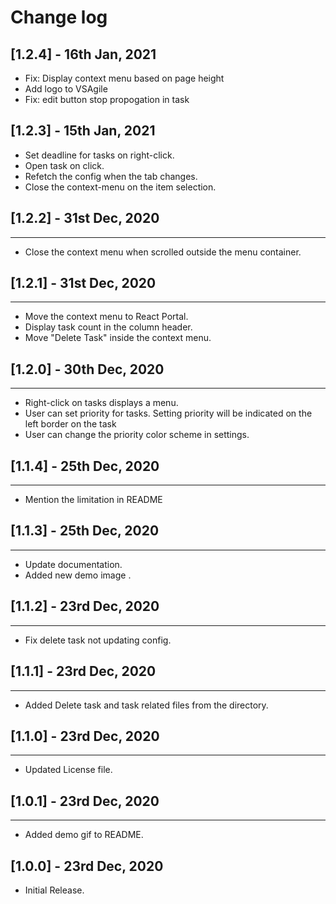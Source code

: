 # Change log

## [1.2.4] - 16th Jan, 2021
- Fix: Display context menu based on page height
- Add logo to VSAgile
- Fix: edit button stop propogation in task
## [1.2.3] - 15th Jan, 2021
- Set deadline for tasks on right-click.
- Open task on click.
- Refetch the config when the tab changes.
- Close the context-menu on the item selection.
## [1.2.2] - 31st Dec, 2020
---
- Close the context menu when scrolled outside the menu container.
## [1.2.1] - 31st Dec, 2020
---
- Move the context menu to React Portal.
- Display task count in the column header.
- Move "Delete Task" inside the context menu.
## [1.2.0] - 30th Dec, 2020
---
- Right-click on tasks displays a menu.
- User can set priority for tasks. Setting priority will be indicated on the left border on the task
- User can change the priority color scheme in settings.
## [1.1.4] - 25th Dec, 2020
---
- Mention the limitation in README
## [1.1.3] - 25th Dec, 2020
---
- Update documentation.
- Added new demo image .

## [1.1.2] - 23rd Dec, 2020
---
- Fix delete task not updating config.
## [1.1.1] - 23rd Dec, 2020
---
- Added Delete task and task related files from the directory.
## [1.1.0] - 23rd Dec, 2020
---
- Updated License file.
## [1.0.1] - 23rd Dec, 2020
---
- Added demo gif to README.

## [1.0.0] - 23rd Dec, 2020

- Initial Release.